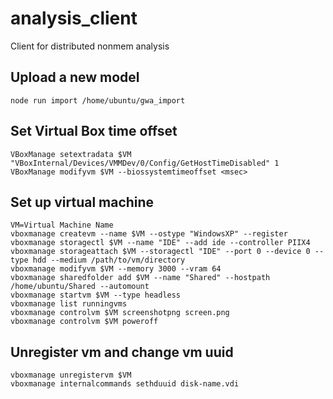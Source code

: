 # analysis_client
Client for distributed nonmem analysis

## Upload a new model
```
node run import /home/ubuntu/gwa_import
```

## Set Virtual Box time offset
```
VBoxManage setextradata $VM "VBoxInternal/Devices/VMMDev/0/Config/GetHostTimeDisabled" 1
VBoxManage modifyvm $VM --biossystemtimeoffset <msec>
```

## Set up virtual machine
```
VM=Virtual Machine Name
vboxmanage createvm --name $VM --ostype "WindowsXP" --register
vboxmanage storagectl $VM --name "IDE" --add ide --controller PIIX4
vboxmanage storageattach $VM --storagectl "IDE" --port 0 --device 0 --type hdd --medium /path/to/vm/directory
vboxmanage modifyvm $VM --memory 3000 --vram 64
vboxmanage sharedfolder add $VM --name "Shared" --hostpath /home/ubuntu/Shared --automount
vboxmanage startvm $VM --type headless
vboxmanage list runningvms
vboxmanage controlvm $VM screenshotpng screen.png
vboxmanage controlvm $VM poweroff
```

## Unregister vm and change vm uuid
```
vboxmanage unregistervm $VM
vboxmanage internalcommands sethduuid disk-name.vdi 
```
